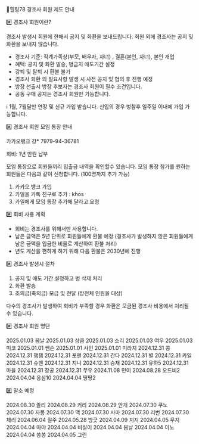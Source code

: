 🌈힐링78 경조사 회원 제도 안내 

#️⃣ 경조사 회원이란? 

경조사 발생시 회원에 한해서 공지 및 화환을 보내드립니다. 
회원 외에 경조사는 공지 및 화환을 보내지 않습니다. 

- 경조사 기준: 직계가족상(부모, 배우자, 자녀) , 결혼(본인, 자녀), 본인 개업
- 혜택: 공지 및 화환 발송, 벙금지 애도기간 설정
- 강퇴 및 탈퇴 시 환불 불가
- 경조사 화환 외 필요사항 발생 시 사전 공지 및 협의 후 진행 예정 
- 방장 선출시 방장 후보자는 경조사 회원이 필수 조건입니다.
- 공동 구매 공지는 경조사 회원만 가능합니다.

ℹ️ 1월, 7월달만 연장 및 신규 가입 받습니다.
신입의 경우 벙참후 일주일 이내에 가입 가능합니다. 

#️⃣ 경조사 회원 모임 통장 안내 

카카오뱅크 강* 7979-94-36781 

회비: 1년 만원 납부 

모임 통장으로 회원들끼리 입출금 내역을 확인할수 있습니다.
모임 통장 참가를 원하는 회원들은 다음과 같이 신청합니다.
(100명까지 추가 가능) 

1) 카카오 뱅크 가입
2) 카일을 카톡 친구로 추가 : khos
3) 카일에게 모임 통장 추가해 달라고 요청 

#️⃣ 회비 사용 계획 

- 회비는 경조사를 위해서만 사용합니다.
- 남은 금액은 5년 단위로 회원들에게 환불 예정
(경조사가 발생하지 않은 회원들에게 남은 금액을 입금한 비율로 계산하여 환불 처리)
- 년도 계산을 편하게 하기 위해 다음 환불은 2030년에 진행 

#️⃣ 경조사 발생시 절차 

1. 공지 및 애도 기간 설정하고 벙 삭제 처리
2. 화환 발송
3. 조의금(축의금) 모금 및 전달 (방전체 인원을 대상) 

다수의 경조사가 발생하여 회비가 부족할 경우 화환은 모금된 경조사 비용에서 처리될 수 있습니다. 

#️⃣ 경조사 회원 명단 

2025.01.03 봄날
2025.01.03 상큼
2025.01.03 소리
2025.01.03 여우
2025.01.03 미코
2025.01.01 쌤슨
2025.01.01 샤인
2025.01.01 미라지
2024.12.31 콩
2024.12.31 잼잼
2024.12.31 포맨
2024.12.31 간다
2024.12.31 별
2024.12.31 카일
2024.12.31 슈맨
2024.12.31 지니
2024.12.31 승재
2024.12.31 유하5
2024.12.31 마을
2024.12.31 창공
2024.12.31 쭈우
2024.11.08 민이
2024.08.28 오드비2
2024.04.04 응삼10
2024.04.04 땅땅2 

#️⃣ 말소 예정 

2024.08.30 졸리
2024.08.29 커리
2024.08.29 안개
2024.07.30 쿠노
2024.07.30 자몽
2024.07.30 맥
2024.07.30 사마
2024.07.30 리번
2024.07.30 체리
2024.06.04 질주
2024.05.28 방긋
2024.04.09 지지
2024.04.05 무지
2024.04.04 마야
2024.04.04 비실이
2024.04.04 봄날
2024.04.04 이노
2024.04.04 쏭쏭
2024.04.05 그린